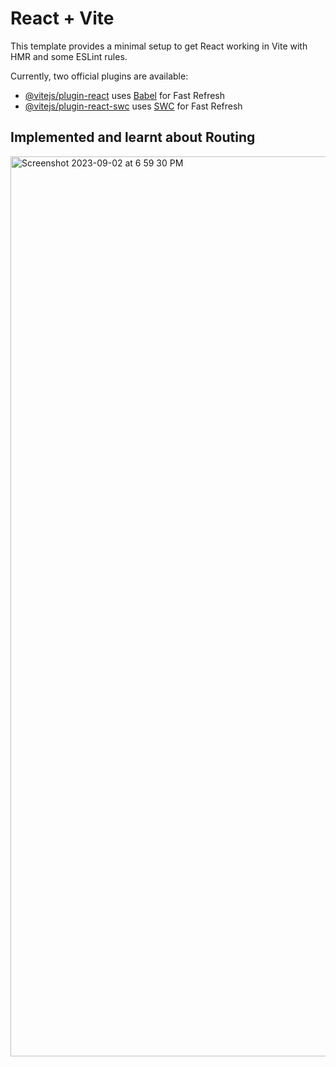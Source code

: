 # React + Vite

This template provides a minimal setup to get React working in Vite with HMR and some ESLint rules.

Currently, two official plugins are available:

- [@vitejs/plugin-react](https://github.com/vitejs/vite-plugin-react/blob/main/packages/plugin-react/README.md) uses [Babel](https://babeljs.io/) for Fast Refresh
- [@vitejs/plugin-react-swc](https://github.com/vitejs/vite-plugin-react-swc) uses [SWC](https://swc.rs/) for Fast Refresh

## Implemented and learnt about Routing
<img width="1440" alt="Screenshot 2023-09-02 at 6 59 30 PM" src="https://github.com/sid2261/React/assets/84562460/9fa2131b-97eb-4979-9df4-2b431e7c8f18">
